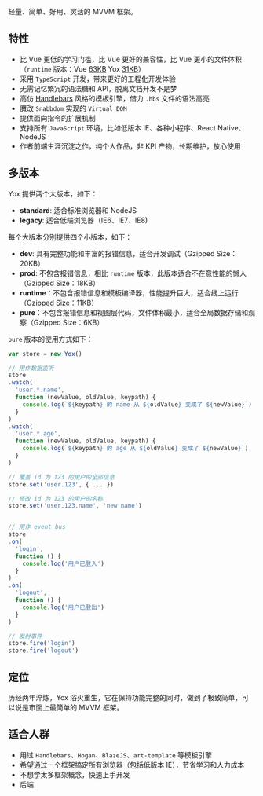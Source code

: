 轻量、简单、好用、灵活的 MVVM 框架。

## 特性

* 比 Vue 更低的学习门槛，比 Vue 更好的兼容性，比 Vue 更小的文件体积（`runtime` 版本：Vue [63KB](https://github.com/vuejs/vue/blob/dev/dist/vue.runtime.min.js) Yox [31KB](https://github.com/yoxjs/yox/blob/master/dist/standard/runtime/yox.min.js)）
* 采用 `TypeScript` 开发，带来更好的工程化开发体验
* 无需记忆繁冗的语法糖和 API，脱离文档开发不是梦
* 高仿 [Handlebars](http://handlebarsjs.com/) 风格的模板引擎，借力 `.hbs` 文件的语法高亮
* 魔改 `Snabbdom` 实现的 `Virtual DOM`
* 提供面向指令的扩展机制
* 支持所有 `JavaScript` 环境，比如低版本 IE、各种小程序、React Native、NodeJS
* 作者前端生涯沉淀之作，纯个人作品，非 KPI 产物，长期维护，放心使用

## 多版本

Yox 提供两个大版本，如下：

* **standard**: 适合标准浏览器和 NodeJS
* **legacy**: 适合低端浏览器（IE6、IE7、IE8)

每个大版本分别提供四个小版本，如下：

* **dev**: 具有完整功能和丰富的报错信息，适合开发调试（Gzipped Size：20KB）
* **prod**: 不包含报错信息，相比 `runtime` 版本，此版本适合不在意性能的懒人（Gzipped Size：18KB）
* **runtime**：不包含报错信息和模板编译器，性能提升巨大，适合线上运行（Gzipped Size：11KB）
* **pure**：不包含报错信息和视图层代码，文件体积最小，适合全局数据存储和观察（Gzipped Size：6KB）

`pure` 版本的使用方式如下：

```js
var store = new Yox()

// 用作数据监听
store
.watch(
  'user.*.name',
  function (newValue, oldValue, keypath) {
    console.log(`${keypath} 的 name 从 ${oldValue} 变成了 ${newValue}`)
  }
)
.watch(
  'user.*.age',
  function (newValue, oldValue, keypath) {
    console.log(`${keypath} 的 age 从 ${oldValue} 变成了 ${newValue}`)
  }
)

// 覆盖 id 为 123 的用户的全部信息
store.set('user.123', { ... })

// 修改 id 为 123 的用户的名称
store.set('user.123.name', 'new name')


// 用作 event bus
store
.on(
  'login',
  function () {
    console.log('用户已登入')
  }
)
.on(
  'logout',
  function () {
    console.log('用户已登出')
  }
)

// 发射事件
store.fire('login')
store.fire('logout')
```

## 定位

历经两年淬炼，Yox 浴火重生，它在保持功能完整的同时，做到了极致简单，可以说是市面上最简单的 MVVM 框架。

## 适合人群

* 用过 `Handlebars`、`Hogan`、`BlazeJS`、`art-template` 等模板引擎
* 希望通过一个框架搞定所有浏览器（包括低版本 IE），节省学习和人力成本
* 不想学太多框架概念，快速上手开发
* 后端
